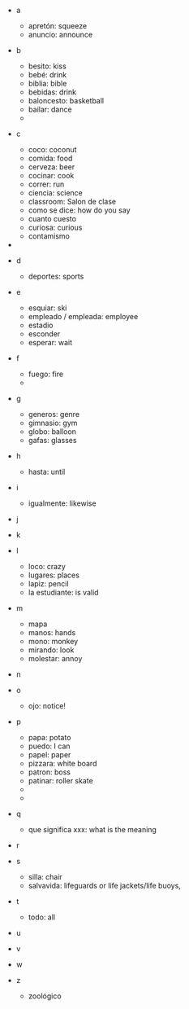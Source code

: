 - a
  - apretón: squeeze
  - anuncio: announce 

- b
  - besito: kiss
  - bebé: drink
  - biblia: bible
  - bebidas: drink
  - baloncesto: basketball
  - bailar: dance
  - 
- c
  - coco: coconut
  - comida: food
  - cerveza: beer
  - cocinar: cook
  - correr: run
  - ciencia: science
  - classroom: Salon de clase
  - como se dice: how do you say
  - cuanto cuesto
  - curiosa: curious
  - contamismo
- 
- d
  - deportes: sports
- e
  - esquiar: ski
  - empleado / empleada: employee
  - estadio
  - esconder
  - esperar: wait
- f
  - fuego: fire
  - 
- g
  - generos: genre
  - gimnasio: gym
  - globo: balloon
  - gafas: glasses
- h
  - hasta: until
 
- i
  - igualmente: likewise
- j
- k
- l
  - loco: crazy
  - lugares: places
  - lapiz: pencil
  - la estudiante: is valid
 
- m
  - mapa
  - manos: hands
  - mono: monkey
  - mirando: look
  - molestar: annoy
 
- n
- o
  - ojo: notice!
- p
  - papa: potato
  - puedo: I can
  - papel: paper
  - pizzara: white board
  - patron: boss
  - patinar: roller skate
  - 
  - 
- q
  - que significa xxx:  what is the meaning 
- r
- s
  - silla: chair
  - salvavida: lifeguards or life jackets/life buoys,
- t
  - todo: all
- u
- v
- w
- z
  - zoológico
